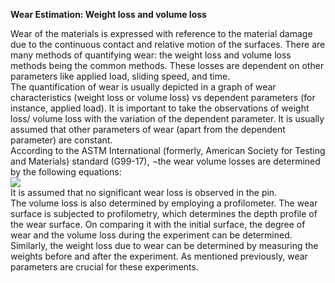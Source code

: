 <b> Wear Estimation: Weight loss and volume loss</b> <br>

Wear of the materials is expressed with reference to the material damage due to the continuous contact and relative motion of the surfaces. There are many methods of quantifying wear: the weight loss and volume loss methods being the common methods. These losses are dependent on other parameters like applied load, sliding speed, and time.<br> 
The quantification of wear is usually depicted in a graph of wear characteristics (weight loss or volume loss) vs dependent parameters (for instance, applied load). It is important to take the observations of weight loss/ volume loss with the variation of the dependent parameter. It is usually assumed that other parameters of wear (apart from the dependent parameter) are constant. <br>
According to the ASTM International (formerly, American Society for Testing and Materials) standard (G99-17), ¬the wear volume losses are determined by the following equations:<br>
<Image src="images/image1.PNG"><br>
It is assumed that no significant wear loss is observed in the pin. <br>
The volume loss is also determined by employing a profilometer. The wear surface is subjected to profilometry, which determines the depth profile of the wear surface. On comparing it with the initial surface, the degree of wear and the volume loss during the experiment can be determined. Similarly, the weight loss due to wear can be determined by measuring the weights before and after the experiment. As mentioned previously, wear parameters are crucial for these experiments.  
